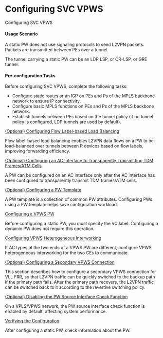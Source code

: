 Configuring SVC VPWS
====================

Configuring SVC VPWS

#### Usage Scenario

A static PW does not use signaling protocols to send L2VPN packets. Packets are transmitted between PEs over a tunnel.

The tunnel carrying a static PW can be an LDP LSP, or CR-LSP, or GRE tunnel.


#### Pre-configuration Tasks

Before configuring SVC VPWS, complete the following tasks:

* Configure static routes or an IGP on PEs and Ps of the MPLS backbone network to ensure IP connectivity.
* Configure basic MPLS functions on PEs and Ps of the MPLS backbone network.
* Establish tunnels between PEs based on the tunnel policy (if no tunnel policy is configured, LDP tunnels are used by default).


[(Optional) Configuring Flow Label-based Load Balancing](../../../../software/nev8r10_vrpv8r16/user/vrp/dc_vrp_vpws_cfg_6014-01.html)

Flow label-based load balancing enables L2VPN data flows on a PW to be load-balanced over tunnels between P devices based on flow labels, improving forwarding efficiency.

[(Optional) Configuring an AC Interface to Transparently Transmitting TDM Frames/ATM Cells](../../../../software/nev8r10_vrpv8r16/user/vrp/dc_vrp_vpws_cfg_6006-01.html)

A PW can be configured on an AC interface only after the AC interface has been configured to transparently transmit TDM frames/ATM cells.

[(Optional) Configuring a PW Template](../../../../software/nev8r10_vrpv8r16/user/vrp/dc_vrp_vpws_cfg_6001.html)

A PW template is a collection of common PW attributes. Configuring PWs using a PW template helps save configuration workload.

[Configuring a VPWS PW](../../../../software/nev8r10_vrpv8r16/user/vrp/dc_vrp_vpws_cfg_6002.html)

Before configuring a static PW, you must specify the VC label. Configuring a dynamic PW does not require this operation.

[Configuring VPWS Heterogeneous Interworking](../../../../software/nev8r10_vrpv8r16/user/vrp/dc_vrp_vpws_cfg_6003.html)

If AC types at the two ends of a VPWS PW are different, configure VPWS heterogeneous interworking for the two CEs to communicate.

[(Optional) Configuring a Secondary VPWS Connection](../../../../software/nev8r10_vrpv8r16/user/vrp/dc_vrp_vpws_cfg_6004.html)

This section describes how to configure a secondary VPWS connection for VLL FRR, so that L2VPN traffic can be quickly switched to the backup path if the primary path fails. After the primary path recovers, the L2VPN traffic can be switched back to it according to the revertive switching policy.

[(Optional) Disabling the PW Source Interface Check Function](../../../../software/nev8r10_vrpv8r16/user/ne/dc_ne_vpls_cfg_5011_vpws.html)

On a VPLS/VPWS network, the PW source interface check function is enabled by default, affecting system performance.

[Verifying the Configuration](../../../../software/nev8r10_vrpv8r16/user/vrp/dc_vrp_vpws_cfg_6005.html)

After configuring a static PW, check information about the PW.